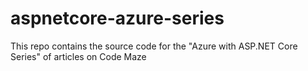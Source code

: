 # aspnetcore-azure-series
This repo contains the source code for the "Azure with ASP.NET Core Series" of articles on Code Maze
